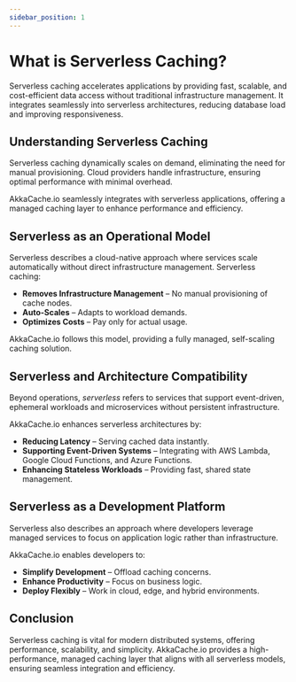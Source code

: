 ```yaml
---
sidebar_position: 1
---
```


# What is Serverless Caching?

Serverless caching accelerates applications by providing fast, scalable, and cost-efficient data access without traditional infrastructure management. It integrates seamlessly into serverless architectures, reducing database load and improving responsiveness.

## Understanding Serverless Caching

Serverless caching dynamically scales on demand, eliminating the need for manual provisioning. Cloud providers handle infrastructure, ensuring optimal performance with minimal overhead.

AkkaCache.io seamlessly integrates with serverless applications, offering a managed caching layer to enhance performance and efficiency.

## Serverless as an Operational Model

Serverless describes a cloud-native approach where services scale automatically without direct infrastructure management. Serverless caching:

- **Removes Infrastructure Management** – No manual provisioning of cache nodes.
- **Auto-Scales** – Adapts to workload demands.
- **Optimizes Costs** – Pay only for actual usage.

AkkaCache.io follows this model, providing a fully managed, self-scaling caching solution.

## Serverless and Architecture Compatibility

Beyond operations, *serverless* refers to services that support event-driven, ephemeral workloads and microservices without persistent infrastructure.

AkkaCache.io enhances serverless architectures by:

- **Reducing Latency** – Serving cached data instantly.
- **Supporting Event-Driven Systems** – Integrating with AWS Lambda, Google Cloud Functions, and Azure Functions.
- **Enhancing Stateless Workloads** – Providing fast, shared state management.

## Serverless as a Development Platform

Serverless also describes an approach where developers leverage managed services to focus on application logic rather than infrastructure.

AkkaCache.io enables developers to:

- **Simplify Development** – Offload caching concerns.
- **Enhance Productivity** – Focus on business logic.
- **Deploy Flexibly** – Work in cloud, edge, and hybrid environments.

## Conclusion

Serverless caching is vital for modern distributed systems, offering performance, scalability, and simplicity. AkkaCache.io provides a high-performance, managed caching layer that aligns with all serverless models, ensuring seamless integration and efficiency.